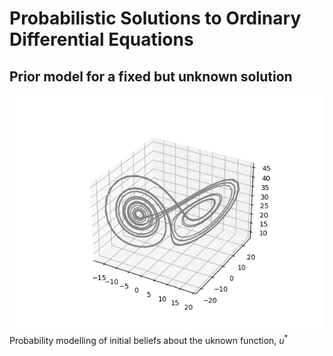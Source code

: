 # Probabilistic Solutions to Ordinary Differential Equations
## Prior model for a fixed but unknown solution 
![Lorenzt system](https://github.com/betochalo/Bayesian_project/blob/main/img/Figure_3.png)
Probability modelling of initial beliefs about the uknown function, $u^{*}$

